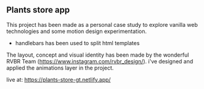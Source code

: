 ## Plants store app

This project has been made as a personal case study to explore vanilla web technologies and some motion design experimentation.

- handlebars has been used to split html templates

The layout, concept and visual identity has been made by the wonderful RVBR Team (https://www.instagram.com/rvbr_design/). i've designed and applied the animations layer in the project.


live at:
https://plants-store-gt.netlify.app/